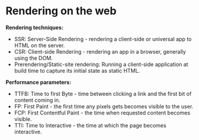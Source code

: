 # Rendering on the web

**Rendering techniques:**

- SSR: Server-Side Rendering - rendering a client-side or universal app to HTML on the server.
- CSR: Client-side Rendering -  rendering an app in a browser, generally using the DOM.
- Prerendering/Static-site rendering: Running a client-side application at build time to capture its initial state as static HTML.

**Performance parameters:**

- TTFB: Time to first Byte - time between clicking a link and the first bit of content coming in.
- FP: First Paint - the first time any pixels gets becomes visible to the user.
- FCP: First Contentful Paint - the time when requested content becomes visible.
- TTI: Time to Interactive - the time at which the page becomes interactive.

